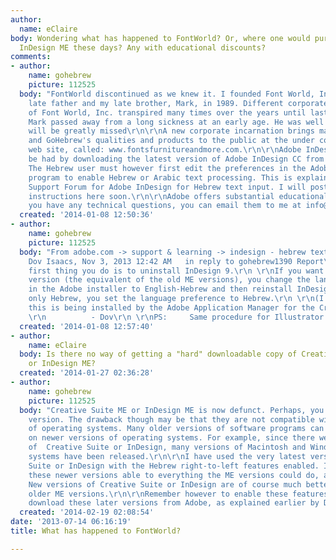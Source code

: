 ```yaml
---
author:
  name: eClaire
body: Wondering what has happened to FontWorld? Or, where one would purchase Adobe
  InDesign ME these days? Any with educational discounts?
comments:
- author:
    name: gohebrew
    picture: 112525
  body: "FontWorld discontinued as we knew it. I founded Font World, Inc. with my
    late father and my late brother, Mark, in 1989. Different corporate incarnations
    of Font World, Inc. transpired many times over the years until last year, when
    Mark passed away from a long sickness at an early age. He was well loved, and
    will be greatly missed\r\n\r\nA new corporate incarnation brings many of FontWorld's
    and GoHebrew's qualities and products to the public at the under construction
    web site, called: www.fontsfurnitureandmore.com.\r\n\r\nAdobe InDesign ME can
    be had by downloading the latest version of Adobe InDesign CC from www.adobe.com.
    The Hebrew user must however first edit the preferences in the Adobe download
    program to enable Hebrew or Arabic text processing. This is explained in the Adobe
    Support Forum for Adobe InDesign for Hebrew text input. I will post the specific
    instructions here soon.\r\n\r\nAdobe offers substantial educational discounts.\r\n\r\nIf
    you have any technical questions, you can email them to me at info@fontsfurnitureandmore.com.\r\n"
  created: '2014-01-08 12:50:36'
- author:
    name: gohebrew
    picture: 112525
  body: "From adobe.com -> support & learning -> indesign - hebrew text processing\r\n\r\n3.
    Dov Isaacs, Nov 3, 2013 12:42 AM   in reply to gohebrew1390 Report\r\nOK. The
    first thing you do is to uninstall InDesign 9.\r\n \r\nIf you want the English-Hebrew
    version (the equivalent of the old ME versions), you change the language preference
    in the Adobe installer to English-Hebrew and then reinstall InDesign. If you want
    only Hebrew, you set the language preference to Hebrew.\r\n \r\n(I assume that
    this is being installed by the Adobe Application Manager for the Creative Cloud!)\r\n
    \r\n          - Dov\r\n \r\nPS:     Same procedure for Illustrator and Photoshop!"
  created: '2014-01-08 12:57:40'
- author:
    name: eClaire
  body: Is there no way of getting a "hard" downloadable copy of Creative Suite ME
    or InDesign ME?
  created: '2014-01-27 02:36:28'
- author:
    name: gohebrew
    picture: 112525
  body: "Creative Suite ME or InDesign ME is now defunct. Perhaps, you seek an older
    version. The drawback though may be that they are not compatible with newer versions
    of operating systems. Many older versions of software programs can not be run
    on newer versions of operating systems. For example, since there were ME versions
    of  Creative Suite or InDesign, many versions of Macintosh and Windows operating
    systems have been released.\r\n\r\nI have used the very latest versions of Creative
    Suite or InDesign with the Hebrew right-to-left features enabled. I have found
    these newer versions able to everything the ME versions could do, and much more.
    New versions of Creative Suite or InDesign are of course much better than the
    older ME versions.\r\n\r\nRemember however to enable these features BEFORE you
    download these later versions from Adobe, as explained earlier by Dov Isaacs."
  created: '2014-02-19 02:08:54'
date: '2013-07-14 06:16:19'
title: What has happened to FontWorld?

---
```

